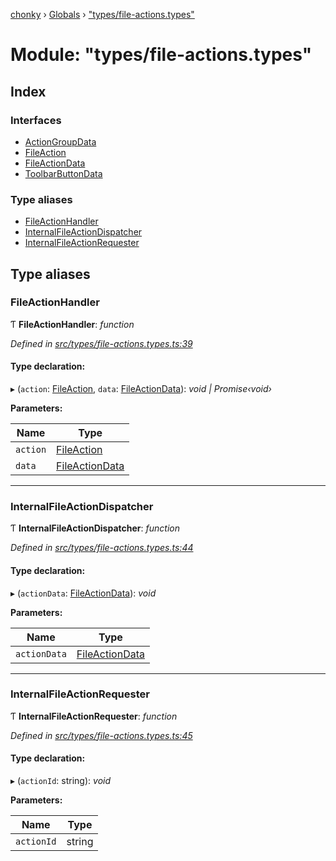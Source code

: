 [chonky](../README.md) › [Globals](../globals.md) › ["types/file-actions.types"](_types_file_actions_types_.md)

# Module: "types/file-actions.types"

## Index

### Interfaces

* [ActionGroupData](../interfaces/_types_file_actions_types_.actiongroupdata.md)
* [FileAction](../interfaces/_types_file_actions_types_.fileaction.md)
* [FileActionData](../interfaces/_types_file_actions_types_.fileactiondata.md)
* [ToolbarButtonData](../interfaces/_types_file_actions_types_.toolbarbuttondata.md)

### Type aliases

* [FileActionHandler](_types_file_actions_types_.md#fileactionhandler)
* [InternalFileActionDispatcher](_types_file_actions_types_.md#internalfileactiondispatcher)
* [InternalFileActionRequester](_types_file_actions_types_.md#internalfileactionrequester)

## Type aliases

###  FileActionHandler

Ƭ **FileActionHandler**: *function*

*Defined in [src/types/file-actions.types.ts:39](https://github.com/TimboKZ/Chonky/blob/b63f6c0/src/types/file-actions.types.ts#L39)*

#### Type declaration:

▸ (`action`: [FileAction](../interfaces/_types_file_actions_types_.fileaction.md), `data`: [FileActionData](../interfaces/_types_file_actions_types_.fileactiondata.md)): *void | Promise‹void›*

**Parameters:**

Name | Type |
------ | ------ |
`action` | [FileAction](../interfaces/_types_file_actions_types_.fileaction.md) |
`data` | [FileActionData](../interfaces/_types_file_actions_types_.fileactiondata.md) |

___

###  InternalFileActionDispatcher

Ƭ **InternalFileActionDispatcher**: *function*

*Defined in [src/types/file-actions.types.ts:44](https://github.com/TimboKZ/Chonky/blob/b63f6c0/src/types/file-actions.types.ts#L44)*

#### Type declaration:

▸ (`actionData`: [FileActionData](../interfaces/_types_file_actions_types_.fileactiondata.md)): *void*

**Parameters:**

Name | Type |
------ | ------ |
`actionData` | [FileActionData](../interfaces/_types_file_actions_types_.fileactiondata.md) |

___

###  InternalFileActionRequester

Ƭ **InternalFileActionRequester**: *function*

*Defined in [src/types/file-actions.types.ts:45](https://github.com/TimboKZ/Chonky/blob/b63f6c0/src/types/file-actions.types.ts#L45)*

#### Type declaration:

▸ (`actionId`: string): *void*

**Parameters:**

Name | Type |
------ | ------ |
`actionId` | string |
